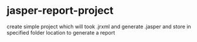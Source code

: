 # jasper-report-project
create simple project which will took .jrxml and generate .jasper and store in specified folder location to generate a report
